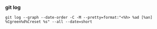 ### git log
```text
git log --graph --date-order -C -M --pretty=format:"<%h> %ad [%an] %Cgreen%d%Creset %s" --all --date=short
```
